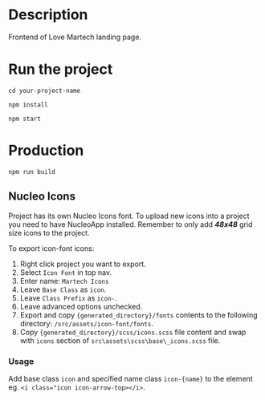 # Description
 
Frontend of Love Martech landing page.

# Run the project

`cd your-project-name`

`npm install`

`npm start`

# Production

`npm run build`

## Nucleo Icons

Project has its own Nucleo Icons font. To upload new icons into a project you need to have NucleoApp installed. Remember to only add **_48x48_** grid size icons to the project.

To export icon-font icons:

1. Right click project you want to export.
2. Select `Icon Font` in top nav.
3. Enter name: `Martech Icons`
4. Leave `Base Class` as `icon`.
5. Leave `Class Prefix` as `icon-`.
6. Leave advanced options unchecked.
7. Export and copy `{generated_directory}/fonts` contents to the following directory: `/src/assets/icon-font/fonts`.
8. Copy `{generated_directory}/scss/icons.scss` file content and swap with `icons` section of `src\assets\scss\base\_icons.scss` file. 

### Usage

Add base class `icon` and specified name class `icon-{name}` to the element eg. `<i class="icon icon-arrow-top></i>`.